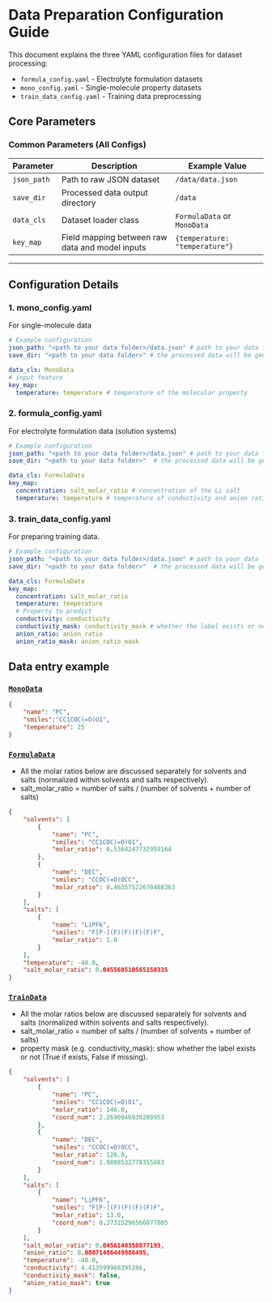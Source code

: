 # Data Preparation Configuration Guide

This document explains the three YAML configuration files for dataset processing:

- `formula_config.yaml` - Electrolyte formulation datasets
- `mono_config.yaml` - Single-molecule property datasets
- `train_data_config.yaml` - Training data preprocessing

## Core Parameters

### Common Parameters (All Configs)
| Parameter    | Description                          | Example Value               |
|--------------|--------------------------------------|-----------------------------|
| `json_path`  | Path to raw JSON dataset             | `/data/data.json`     |
| `save_dir`    | Processed data output directory      | `/data`           |
| `data_cls`   | Dataset loader class                 | `FormulaData` or `MonoData`    |
| `key_map`     | Field mapping between raw data and model inputs | `{temperature: "temperature"}` |

---

## Configuration Details

### 1. mono_config.yaml
For single-molecule data
```yaml
# Example configuration
json_path: "<path to your data folder>/data.json" # path to your data folder
save_dir: "<path to your data folder>" # the processed data will be generally stored in the same folder

data_cls: MonoData
# input feature
key_map:  
  temperature: temperature # temperature of the molecular property
```

### 2. formula_config.yaml
For electrolyte formulation data (solution systems)
```yaml
# Example configuration
json_path: "<path to your data folder>/data.json" # path to your data folder
save_dir: "<path to your data folder>"  # the processed data will be generally stored in the same folder

data_cls: FormulaData
key_map:  
  concentration: salt_molar_ratio # concentration of the Li salt
  temperature: temperature # temperature of conductivity and anion ratio measurement

```

### 3. train_data_config.yaml
For preparing training data.
```yaml
# Example configuration
json_path: "<path to your data folder>/data.json" # path to your data folder
save_dir: "<path to your data folder>"  # the processed data will be generally stored in the same folder

data_cls: FormulaData
key_map:  
  concentration: salt_molar_ratio
  temperature: temperature
  # Property to predict
  conductivity: conductivity 
  conductivity_mask: conductivity_mask # whether the label exists or not. # True if label exists, False if missing
  anion_ratio: anion_ratio
  anion_ratio_mask: anion_ratio_mask
```

## Data entry example
### [`MonoData`](./formula_design/data/data.py#L243) 
```json
{
    "name": "PC",
    "smiles":"CC1COC(=O)O1", 
    "temperature": 25
}
```
### [`FormulaData`](./formula_design/data/data.py#L289)
- All the molar ratios below are discussed separately for solvents and salts (normalized within solvents and salts respectively).
- salt_molar_ratio = number of salts / (number of solvents + number of salts)
```json
{
    "solvents": [
        {
            "name": "PC",
            "smiles": "CC1COC(=O)O1",
            "molar_ratio": 0.5364247732959164
        },
        {
            "name": "DEC",
            "smiles": "CCOC(=O)OCC",
            "molar_ratio": 0.46357522670408363
        }
    ],
    "salts": [
        {
            "name": "LiPF6",
            "smiles": "F[P-](F)(F)(F)(F)F",
            "molar_ratio": 1.0
        }
    ],
    "temperature": -40.0,
    "salt_molar_ratio": 0.045560510565158335
}
```

### [`TrainData`](./formula_design/data/data.py#L289)
- All the molar ratios below are discussed separately for solvents and salts (normalized within solvents and salts respectively).
- salt_molar_ratio = number of salts / (number of solvents + number of salts)
- property mask (e.g. conductivity_mask): show whether the label exists or not (True if exists, False if missing).
```json
{
    "solvents": [
        {
            "name": "PC",
            "smiles": "CC1COC(=O)O1",
            "molar_ratio": 146.0,
            "coord_num": 2.2690946930280953
        },
        {
            "name": "DEC",
            "smiles": "CCOC(=O)OCC",
            "molar_ratio": 126.0,
            "coord_num": 1.9808532778355883
        }
    ],
    "salts": [
        {
            "name": "LiPF6",
            "smiles": "F[P-](F)(F)(F)(F)F",
            "molar_ratio": 13.0,
            "coord_num": 0.37315296566077005
        }
    ],
    "salt_molar_ratio": 0.0456140350877193,
    "anion_ratio": 0.08071486449986495,
    "temperature": -40.0,
    "conductivity": 4.413599968395286,
    "conductivity_mask": false,
    "anion_ratio_mask": true
}
```